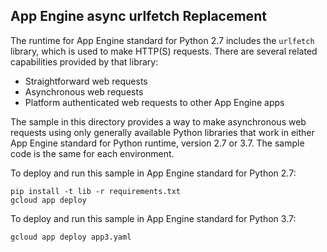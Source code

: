 ## App Engine async urlfetch Replacement

The runtime for App Engine standard for Python 2.7 includes the `urlfetch`
library, which is used to make HTTP(S) requests. There are several related
capabilities provided by that library:

* Straightforward web requests
* Asynchronous web requests
* Platform authenticated web requests to other App Engine apps

The sample in this directory provides a way to make asynchronous web requests
using only generally available Python libraries that work in either App Engine
standard for Python runtime, version 2.7 or 3.7. The sample code is the same
for each environment.

To deploy and run this sample in App Engine standard for Python 2.7:

    pip install -t lib -r requirements.txt
    gcloud app deploy

To deploy and run this sample in App Engine standard for Python 3.7:

    gcloud app deploy app3.yaml
